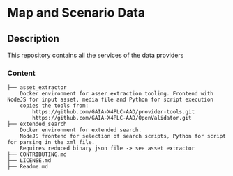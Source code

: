 Map and Scenario Data
====

## Description
This repository contains all the services of the data providers



### Content

```
├── asset_extractor
	Docker environment for asser extraction tooling. Frontend with NodeJS for input asset, media file and Python for script execution
    copies the tools from:
		https://github.com/GAIA-X4PLC-AAD/provider-tools.git
		https://github.com/GAIA-X4PLC-AAD/OpenValidator.git
├── extended_search
	Docker environment for extended search. 
	NodeJS frontend for selection of search scripts, Python for script for parsing in the xml file. 
	Requires reduced binary json file -> see asset extractor
├── CONTRIBUTING.md
├── LICENSE.md
├── Readme.md
```


